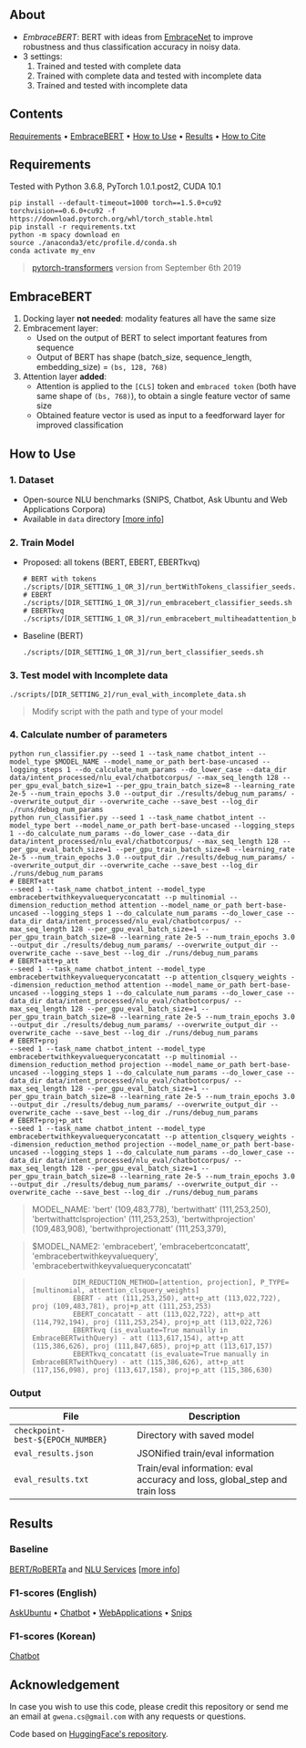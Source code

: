 ## About
* *EmbraceBERT*: BERT with ideas from [EmbraceNet](https://arxiv.org/abs/1904.09078) to improve robustness and thus classification accuracy in noisy data.
* 3 settings:
    1. Trained and tested with complete data
    2. Trained with complete data and tested with incomplete data
    3. Trained and tested with incomplete data

## Contents
[Requirements](#requirements) • [EmbraceBERT](#embracebert) • [How to Use](#how-to-use) • [Results](#results) • [How to Cite](#acknowledgement)

## Requirements
Tested with Python 3.6.8, PyTorch 1.0.1.post2, CUDA 10.1
```
pip install --default-timeout=1000 torch==1.5.0+cu92 torchvision==0.6.0+cu92 -f https://download.pytorch.org/whl/torch_stable.html
pip install -r requirements.txt
python -m spacy download en
source ./anaconda3/etc/profile.d/conda.sh
conda activate my_env
```
> [pytorch-transformers](https://github.com/huggingface/transformers) version from September 6th 2019

## EmbraceBERT
1. Docking layer **not needed**: modality features all have the same size
2. Embracement layer:
    * Used on the output of BERT to select important features from sequence
    * Output of BERT has shape (batch_size, sequence_length, embedding_size) = `(bs, 128, 768)`
3. Attention layer **added**:
    * Attention is applied to the `[CLS]` token and `embraced token` (both have same shape of `(bs, 768)`), to obtain a single feature vector of same size
    * Obtained feature vector is used as input to a feedforward layer for improved classification 

## How to Use
### 1. Dataset
* Open-source NLU benchmarks (SNIPS, Chatbot, Ask Ubuntu and Web Applications Corpora)
* Available in `data` directory [[more info](https://github.com/gcunhase/IntentClassifier-RoBERTa/data/README.md)] 

### 2. Train Model
* Proposed: all tokens (BERT, EBERT, EBERTkvq)
    ```
    # BERT with tokens
    ./scripts/[DIR_SETTING_1_OR_3]/run_bertWithTokens_classifier_seeds.sh
    # EBERT
    ./scripts/[DIR_SETTING_1_OR_3]/run_embracebert_classifier_seeds.sh
    # EBERTkvq
    ./scripts/[DIR_SETTING_1_OR_3]/run_embracebert_multiheadattention_bertkvq_classifier_seeds.sh
    ```

* Baseline (BERT)
    ```
    ./scripts/[DIR_SETTING_1_OR_3]/run_bert_classifier_seeds.sh
    ```
    
### 3. Test model with Incomplete data
```
./scripts/[DIR_SETTING_2]/run_eval_with_incomplete_data.sh
```
> Modify script with the path and type of your model 

### 4. Calculate number of parameters
```
python run_classifier.py --seed 1 --task_name chatbot_intent --model_type $MODEL_NAME --model_name_or_path bert-base-uncased --logging_steps 1 --do_calculate_num_params --do_lower_case --data_dir data/intent_processed/nlu_eval/chatbotcorpus/ --max_seq_length 128 --per_gpu_eval_batch_size=1 --per_gpu_train_batch_size=8 --learning_rate 2e-5 --num_train_epochs 3.0 --output_dir ./results/debug_num_params/ --overwrite_output_dir --overwrite_cache --save_best --log_dir ./runs/debug_num_params
python run_classifier.py --seed 1 --task_name chatbot_intent --model_type bert --model_name_or_path bert-base-uncased --logging_steps 1 --do_calculate_num_params --do_lower_case --data_dir data/intent_processed/nlu_eval/chatbotcorpus/ --max_seq_length 128 --per_gpu_eval_batch_size=1 --per_gpu_train_batch_size=8 --learning_rate 2e-5 --num_train_epochs 3.0 --output_dir ./results/debug_num_params/ --overwrite_output_dir --overwrite_cache --save_best --log_dir ./runs/debug_num_params
# EBERT+att
--seed 1 --task_name chatbot_intent --model_type embracebertwithkeyvaluequeryconcatatt --p multinomial --dimension_reduction_method attention --model_name_or_path bert-base-uncased --logging_steps 1 --do_calculate_num_params --do_lower_case --data_dir data/intent_processed/nlu_eval/chatbotcorpus/ --max_seq_length 128 --per_gpu_eval_batch_size=1 --per_gpu_train_batch_size=8 --learning_rate 2e-5 --num_train_epochs 3.0 --output_dir ./results/debug_num_params/ --overwrite_output_dir --overwrite_cache --save_best --log_dir ./runs/debug_num_params
# EBERT+att+p_att
--seed 1 --task_name chatbot_intent --model_type embracebertwithkeyvaluequeryconcatatt --p attention_clsquery_weights --dimension_reduction_method attention --model_name_or_path bert-base-uncased --logging_steps 1 --do_calculate_num_params --do_lower_case --data_dir data/intent_processed/nlu_eval/chatbotcorpus/ --max_seq_length 128 --per_gpu_eval_batch_size=1 --per_gpu_train_batch_size=8 --learning_rate 2e-5 --num_train_epochs 3.0 --output_dir ./results/debug_num_params/ --overwrite_output_dir --overwrite_cache --save_best --log_dir ./runs/debug_num_params
# EBERT+proj
--seed 1 --task_name chatbot_intent --model_type embracebertwithkeyvaluequeryconcatatt --p multinomial --dimension_reduction_method projection --model_name_or_path bert-base-uncased --logging_steps 1 --do_calculate_num_params --do_lower_case --data_dir data/intent_processed/nlu_eval/chatbotcorpus/ --max_seq_length 128 --per_gpu_eval_batch_size=1 --per_gpu_train_batch_size=8 --learning_rate 2e-5 --num_train_epochs 3.0 --output_dir ./results/debug_num_params/ --overwrite_output_dir --overwrite_cache --save_best --log_dir ./runs/debug_num_params
# EBERT+proj+p_att
--seed 1 --task_name chatbot_intent --model_type embracebertwithkeyvaluequeryconcatatt --p attention_clsquery_weights --dimension_reduction_method projection --model_name_or_path bert-base-uncased --logging_steps 1 --do_calculate_num_params --do_lower_case --data_dir data/intent_processed/nlu_eval/chatbotcorpus/ --max_seq_length 128 --per_gpu_eval_batch_size=1 --per_gpu_train_batch_size=8 --learning_rate 2e-5 --num_train_epochs 3.0 --output_dir ./results/debug_num_params/ --overwrite_output_dir --overwrite_cache --save_best --log_dir ./runs/debug_num_params
```
> MODEL_NAME: 'bert' (109,483,778), 'bertwithatt' (111,253,250), 'bertwithattclsprojection' (111,253,253), 'bertwithprojection' (109,483,908), 'bertwithprojectionatt' (111,253,379),

> $MODEL_NAME2: 'embracebert', 'embracebertconcatatt', 'embracebertwithkeyvaluequery', 'embracebertwithkeyvaluequeryconcatatt'

>               DIM_REDUCTION_METHOD=[attention, projection], P_TYPE=[multinomial, attention_clsquery_weights]
>               EBERT - att (111,253,250), att+p_att (113,022,722), proj (109,483,781), proj+p_att (111,253,253)
>               EBERT_concatatt - att (113,022,722), att+p_att (114,792,194), proj (111,253,254), proj+p_att (113,022,726)
>               EBERTkvq (is_evaluate=True manually in EmbraceBERTwithQuery) - att (113,617,154), att+p_att (115,386,626), proj (111,847,685), proj+p_att (113,617,157)
>               EBERTkvq_concatatt (is_evaluate=True manually in EmbraceBERTwithQuery) - att (115,386,626), att+p_att (117,156,098), proj (113,617,158), proj+p_att (115,386,630)

### Output    
| File                              | Description |
| --------------------------------- | ----------- |
| `checkpoint-best-${EPOCH_NUMBER}` | Directory with saved model |
| `eval_results.json`               | JSONified train/eval information |
| `eval_results.txt`                | Train/eval information: eval accuracy and loss, global_step and train loss |

## Results
### Baseline
[BERT/RoBERTa](https://github.com/gcunhase/IntentClassifier-RoBERTa) and [NLU Services](https://github.com/gcunhase/IntentClassifier) [[more info](https://github.com/gcunhase/IntentClassifier-RoBERTa)]

### F1-scores (English)
[AskUbuntu](./results_notes/askubuntu.md) • [Chatbot](./results_notes/chatbot.md) • [WebApplications](./results_notes/webapplications.md) • [Snips](./results_notes/snips.md)

### F1-scores (Korean)
[Chatbot](./results_notes/chatbot_korean.md)

## Acknowledgement
In case you wish to use this code, please credit this repository or send me an email at `gwena.cs@gmail.com` with any requests or questions.

Code based on [HuggingFace's repository](https://github.com/huggingface/transformers).
